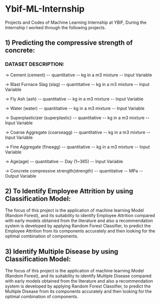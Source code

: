 # Ybif-ML-Internship
Projects and Codes of Machine Learning Internship at YBIF, During the Internship I worked through the following projects.

## 1) Predicting the compressive strength of concrete:

### DATASET DESCRIPTION:
 
   -> Cement (cement) -- quantitative -- kg in a m3 mixture -- Input Variable
 
   -> Blast Furnace Slag (slag) -- quantitative -- kg in a m3 mixture -- Input Variable
 
   -> Fly Ash (ash) -- quantitative -- kg in a m3 mixture -- Input Variable
 
   -> Water (water) -- quantitative -- kg in a m3 mixture -- Input Variable
   
   -> Superplasticizer (superplastic) -- quantitative -- kg in a m3 mixture -- Input Variable
 
   -> Coarse Aggregate (coarseagg) -- quantitative -- kg in a m3 mixture -- Input Variable
 
   -> Fine Aggregate (fineagg) -- quantitative -- kg in a m3 mixture -- Input Variable
 
   -> Age(age) -- quantitative -- Day (1~365) -- Input Variable
 
   -> Concrete compressive strength(strength) -- quantitative -- MPa -- Output Variable

## 2) To Identify Employee Attrition by using Classification Model:

The focus of this project is the application of machine learning Model (Random Forest), and its suitability to identify Employee Attrition compared with early models obtained from the literature and also a recommendation system is developed by applying Random Forest Classifier, to predict the Employee Attrition from its components accurately and then looking for the optimal combination of components.

## 3) Identify Multiple Disease by using Classification Model:

The focus of this project is the application of machine learning Model (Random Forest), and its suitability to identify Multiple Disease compared with early models obtained from the literature and also a recommendation system is developed by applying Random Forest Classifier, to predict the Multiple Disease from its components accurately and then looking for the optimal combination of components.
